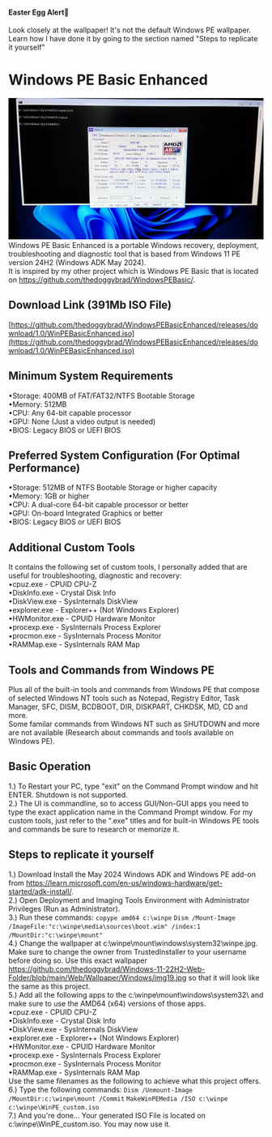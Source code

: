 #### Easter Egg Alert🐰
Look closely at the wallpaper! It's not the default Windows PE wallpaper. Learn how I have done it by going to the section named "Steps to replicate it yourself"


# Windows PE Basic Enhanced
![Screenshot](https://github.com/thedoggybrad/WindowsPEBasicEnhanced/raw/main/WindowsPEBasicEnhanced.jpg)
Windows PE Basic Enhanced is a portable Windows recovery, deployment, troubleshooting and diagnostic tool that is based from Windows 11 PE version 24H2 (Windows ADK May 2024). <br>
It is inspired by my other project which is Windows PE Basic that is located on https://github.com/thedoggybrad/WindowsPEBasic/.

## Download Link (391Mb ISO File)
[https://github.com/thedoggybrad/WindowsPEBasicEnhanced/releases/download/1.0/WinPEBasicEnhanced.iso](https://github.com/thedoggybrad/WindowsPEBasicEnhanced/releases/download/1.0/WinPEBasicEnhanced.iso)

## Minimum System Requirements
•Storage: 400MB of FAT/FAT32/NTFS Bootable Storage<br>
•Memory: 512MB<br>
•CPU: Any 64-bit capable processor<br>
•GPU: None (Just a video output is needed)<br>
•BIOS: Legacy BIOS or UEFI BIOS

## Preferred System Configuration (For Optimal Performance)
•Storage: 512MB of NTFS Bootable Storage or higher capacity<br>
•Memory: 1GB or higher<br>
•CPU: A dual-core 64-bit capable processor or better<br>
•GPU: On-board Integrated Graphics or better<br>
•BIOS: Legacy BIOS or UEFI BIOS

## Additional Custom Tools
It contains the following set of custom tools, I personally added that are useful for troubleshooting, diagnostic and recovery:
<br>
•cpuz.exe - CPUID CPU-Z<br>
•DiskInfo.exe - Crystal Disk Info<br>
•DiskView.exe - SysInternals DiskView<br>
•explorer.exe - Explorer++ (Not Windows Explorer)<br>
•HWMonitor.exe - CPUID Hardware Monitor<br>
•procexp.exe - SysInternals Process Explorer<br>
•procmon.exe - SysInternals Process Monitor<br>
•RAMMap.exe - SysInternals RAM Map <br>

## Tools and Commands from Windows PE
Plus all of the built-in tools and commands from Windows PE that compose of selected Windows NT tools such as Notepad, Registry Editor, Task Manager, SFC, DISM, BCDBOOT,  DIR, DISKPART, CHKDSK, MD, CD and more.<br>
Some familar commands from Windows NT such as SHUTDOWN and more are not available (Research about commands and tools available on Windows PE).

## Basic Operation
1.) To Restart your PC, type "exit" on the Command Prompt window and hit ENTER. Shutdown is not supported.
<br>
2.) The UI is commandline, so to access GUI/Non-GUI apps you need to type the exact application name in the Command Prompt window. For my custom tools, just refer to the ".exe" titles and for built-in Windows PE tools and commands be sure to research or memorize it.

## Steps to replicate it yourself
1.) Download Install the May 2024 Windows ADK and Windows PE add-on from https://learn.microsoft.com/en-us/windows-hardware/get-started/adk-install/. <br>
2.) Open Deployment and Imaging Tools Environment with Administrator Privileges (Run as Administrator).<br>
3.) Run these commands:
`copype amd64 c:\winpe`
`Dism /Mount-Image /ImageFile:"c:\winpe\media\sources\boot.wim" /index:1 /MountDir:"c:\winpe\mount"`<br>
4.) Change the wallpaper at c:\winpe\mount\windows\system32\winpe.jpg. Make sure to change the owner from TrustedInstaller to your username before doing so. Use this exact wallpaper https://github.com/thedoggybrad/Windows-11-22H2-Web-Folder/blob/main/Web/Wallpaper/Windows/img19.jpg so that it will look like the same as this project.<br>
5.) Add all the following apps to the c:\winpe\mount\windows\system32\ and make sure to use the AMD64 (x64) versions of those apps.<br>
•cpuz.exe - CPUID CPU-Z<br>
•DiskInfo.exe - Crystal Disk Info<br>
•DiskView.exe - SysInternals DiskView<br>
•explorer.exe - Explorer++ (Not Windows Explorer)<br>
•HWMonitor.exe - CPUID Hardware Monitor<br>
•procexp.exe - SysInternals Process Explorer<br>
•procmon.exe - SysInternals Process Monitor<br>
•RAMMap.exe - SysInternals RAM Map <br>
Use the same filenames as the following to achieve what this project offers.<br>
6.) Type the following commands:
`Dism /Unmount-Image /MountDir:c:\winpe\mount /Commit`
`MakeWinPEMedia /ISO c:\winpe c:\winpe\WinPE_custom.iso`<br>
7.) And you're done... Your generated ISO File is located on c:\winpe\WinPE_custom.iso. You may now use it.